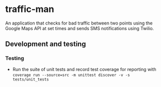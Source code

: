 # traffic-man

An application that checks for bad traffic between two points using the Google Maps API at set times and sends SMS notifications using Twilio.



## Development and testing

### Testing
 - Run the suite of unit tests and record test coverage for reporting with `coverage run --source=src -m unittest discover -v -s tests/unit_tests`